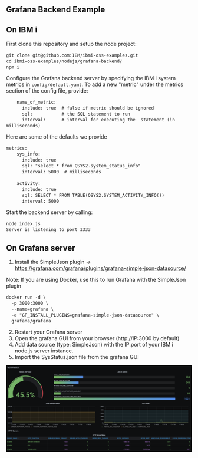 ## Grafana Backend Example

## On IBM i
First clone this repository and setup the node project:

```
git clone git@github.com:IBM/ibmi-oss-examples.git
cd ibmi-oss-examples/nodejs/grafana-backend/
npm i
```

Configure the Grafana backend server by specifying the IBM i system metrics in `config/default.yaml`.
To add a new "metric" under the metrics section of the config file, provide:

```
    name_of_metric:
      include: true  # false if metric should be ignored
      sql:           # the SQL statement to run
      interval:      # interval for executing the  statement (in milliseconds) 

```
Here are some of the defaults we provide

```
metrics:
    sys_info:
      include: true
      sql: "select * from QSYS2.system_status_info"
      interval: 5000  # milliseconds
    
    activity:
      include: true
      sql: SELECT * FROM TABLE(QSYS2.SYSTEM_ACTIVITY_INFO())
      interval: 5000

```
Start the backend server by calling:

```
node index.js
Server is listening to port 3333
```
 
## On Grafana server
1) Install the SimpleJson plugin -> https://grafana.com/grafana/plugins/grafana-simple-json-datasource/

Note: If you are using Docker, use this to run Grafana with the SimpleJson plugin 
```
docker run -d \
  -p 3000:3000 \
  --name=grafana \
  -e "GF_INSTALL_PLUGINS=grafana-simple-json-datasource" \
  grafana/grafana
```
2) Restart your Grafana server
3) Open the grafana GUI from your browser (http://IP:3000 by default)
4) Add data source (type: SimpleJson) with the IP:port of your IBM i node.js server instance.
5) Import the SysStatus.json file from the grafana GUI

![screen shot](./screenshot.png?raw=true)
